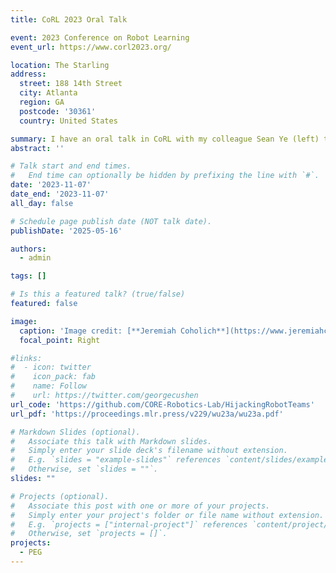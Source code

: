 ```yaml
---
title: CoRL 2023 Oral Talk

event: 2023 Conference on Robot Learning
event_url: https://www.corl2023.org/

location: The Starling
address:
  street: 188 14th Street
  city: Atlanta
  region: GA
  postcode: '30361'
  country: United States

summary: I have an oral talk in CoRL with my colleague Sean Ye (left) to present our paper.
abstract: ''

# Talk start and end times.
#   End time can optionally be hidden by prefixing the line with `#`.
date: '2023-11-07'
date_end: '2023-11-07'
all_day: false

# Schedule page publish date (NOT talk date).
publishDate: '2025-05-16'

authors:
  - admin

tags: []

# Is this a featured talk? (true/false)
featured: false

image:
  caption: 'Image credit: [**Jeremiah Coholich**](https://www.jeremiahcoholich.com/)'
  focal_point: Right

#links:
#  - icon: twitter
#    icon_pack: fab
#    name: Follow
#    url: https://twitter.com/georgecushen
url_code: 'https://github.com/CORE-Robotics-Lab/HijackingRobotTeams'
url_pdf: 'https://proceedings.mlr.press/v229/wu23a/wu23a.pdf'

# Markdown Slides (optional).
#   Associate this talk with Markdown slides.
#   Simply enter your slide deck's filename without extension.
#   E.g. `slides = "example-slides"` references `content/slides/example-slides.md`.
#   Otherwise, set `slides = ""`.
slides: ""

# Projects (optional).
#   Associate this post with one or more of your projects.
#   Simply enter your project's folder or file name without extension.
#   E.g. `projects = ["internal-project"]` references `content/project/deep-learning/index.md`.
#   Otherwise, set `projects = []`.
projects:
  - PEG
---
```

